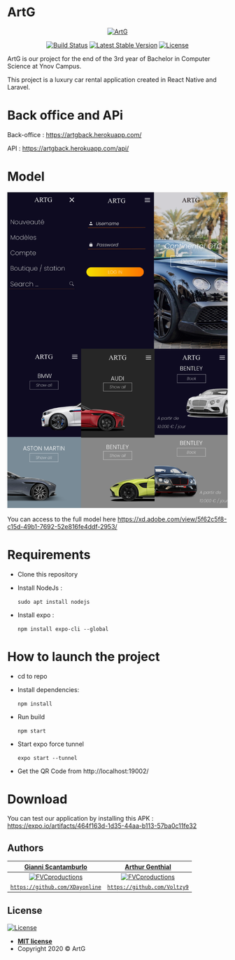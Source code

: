# ArtG

<p align="center">
<a style="justify-content: center" href="https://artgback.herokuapp.com/"><img src="https://upload.wikimedia.org/wikipedia/commons/thumb/6/65/Circle-icons-car.svg/100px-Circle-icons-car.svg.png" title="ArtG" alt="ArtG"></a>
</p>
<p align="center">
<a href="https://artgback.herokuapp.com/"><img src="https://travis-ci.org/laravel/framework.svg" alt="Build Status"></a>
<a href="https://artgback.herokuapp.com/"><img src="https://img.shields.io/badge/stable-v1-blue" alt="Latest Stable Version"></a>
<a href="https://artgback.herokuapp.com/"><img src="https://poser.pugx.org/laravel/framework/license.svg" alt="License"></a>
</p>

ArtG is our project for the end of the 3rd year of Bachelor in Computer Science at Ynov Campus.

This project is a luxury car rental application created in React Native and Laravel.

# Back office and APi 
Back-office : https://artgback.herokuapp.com/
   
API : https://artgback.herokuapp.com/api/
    
# Model

![Model](screenshots/model.png "Model")

You can access to the full model here https://xd.adobe.com/view/5f62c5f8-c15d-49b1-7692-52e816fe4ddf-2953/
    
# Requirements

* Clone this repository
* Install NodeJs :

    `sudo apt install nodejs`
* Install expo :

    `npm install expo-cli --global `

# How to launch the project

* cd to repo
* Install dependencies:

    `npm install`
* Run build 

    ```npm start```
* Start expo force tunnel
   
    ```expo start --tunnel```
* Get the QR Code from http://localhost:19002/

# Download

You can test our application by installing this APK : 
https://expo.io/artifacts/464f163d-1d35-44aa-b113-57ba0c11fe32

## Authors

| <a href="https://github.com/XDayonline" target="_blank">**Gianni Scantamburlo**</a> | <a href="https://github.com/Voltzy9" target="_blank">**Arthur Genthial**</a> |
| :---: |:---:|
| [![FVCproductions](https://avatars0.githubusercontent.com/u/32893447?&s=200)](https://github.com/XDayonline)    |[![FVCproductions](https://avatars1.githubusercontent.com/u/32739409?&s=200)](https://github.com/Voltzy9) | [![FVCproductions](https://avatars1.githubusercontent.com/u/4284691?v=3&s=200)](http://fvcproductions.com)  |
| <a href="http://github.com/fvcproductions" target="_blank">`https://github.com/XDayonline`</a> | <a href="http://github.com/fvcproductions" target="_blank">`https://github.com/Voltzy9`</a> 

## License

[![License](http://img.shields.io/:license-mit-blue.svg?style=flat-square)](http://badges.mit-license.org)

- **[MIT license](http://opensource.org/licenses/mit-license.php)**
- Copyright 2020 © ArtG
